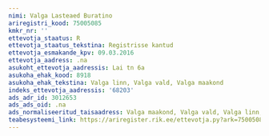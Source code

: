 ```yaml
---
nimi: Valga Lasteaed Buratino
ariregistri_kood: 75005085
kmkr_nr: ''
ettevotja_staatus: R
ettevotja_staatus_tekstina: Registrisse kantud
ettevotja_esmakande_kpv: 09.03.2016
ettevotja_aadress: .na
asukoht_ettevotja_aadressis: Lai tn 6a
asukoha_ehak_kood: 8918
asukoha_ehak_tekstina: Valga linn, Valga vald, Valga maakond
indeks_ettevotja_aadressis: '68203'
ads_adr_id: 3012653
ads_ads_oid: .na
ads_normaliseeritud_taisaadress: Valga maakond, Valga vald, Valga linn, Lai tn 6a
teabesysteemi_link: https://ariregister.rik.ee/ettevotja.py?ark=75005085&ref=rekvisiidid
---
```


